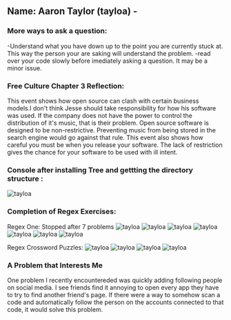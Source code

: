 ## Name: Aaron Taylor (tayloa) - 
### More ways to ask a question:
-Understand what you have down up to the point you are currently stuck at. This way the person your are saking will understand the problem.
-read over your code slowly before imediately asking a question. It may be a minor issue.

### Free Culture Chapter 3 Reflection:
This event shows how open source can clash with certain business models.I don't think Jesse should take responsibility for how his software was used. If the company does not have the power to control the distribution of it's music, that is their problem. Open source software is designed to be non-restrictive. Preventing music from being stored in the search engine would go against that rule. This event also shows how careful you must be when you release your software. The lack of restriction gives the chance for your software to be used with ill intent.

### Console after installing Tree and gettting the directory structure : 
![tayloa](images/man_tree.png)

### Completion of Regex Exercises:
Regex One: Stopped after 7 problems
![tayloa](images/regex_1.png)
![tayloa](images/regex_2.png)
![tayloa](images/regex_3.png)
![tayloa](images/regex_4.png)
![tayloa](images/regex_5.png)
![tayloa](images/regex_6.png)
![tayloa](images/regex_7.png)

Regex Crossword Puzzles:
![tayloa](images/regex_cross1.png)
![tayloa](images/regex_cross2.png)
![tayloa](images/regex_cross3.png)
![tayloa](images/regex_cross4.png)

### A Problem that Interests Me
One problem I recently encountereded was quickly adding following people on social media. I see friends find it annoying to open every app they have to try to find another friend's page. If there were a way to somehow scan a code and automatically follow the person on the accounts connected to that code, it would solve this problem.
